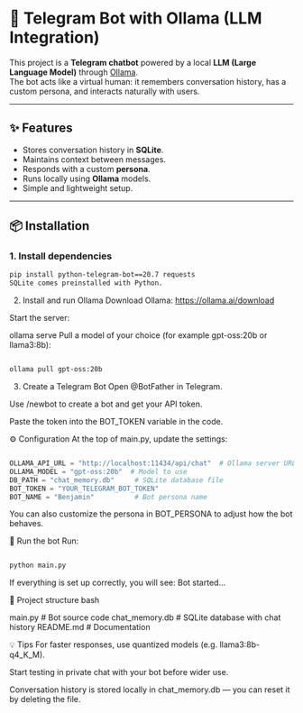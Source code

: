 # 🤖 Telegram Bot with Ollama (LLM Integration)

This project is a **Telegram chatbot** powered by a local **LLM (Large Language Model)** through [Ollama](https://ollama.ai/).  
The bot acts like a virtual human: it remembers conversation history, has a custom persona, and interacts naturally with users.

---

## ✨ Features
- Stores conversation history in **SQLite**.
- Maintains context between messages.
- Responds with a custom **persona**.
- Runs locally using **Ollama** models.
- Simple and lightweight setup.

---

## 📦 Installation

### 1. Install dependencies
```bash
pip install python-telegram-bot==20.7 requests
SQLite comes preinstalled with Python.
```
2. Install and run Ollama
Download Ollama: https://ollama.ai/download

Start the server:

ollama serve
Pull a model of your choice (for example gpt-oss:20b or llama3:8b):

```bash

ollama pull gpt-oss:20b
```
3. Create a Telegram Bot
Open @BotFather in Telegram.

Use /newbot to create a bot and get your API token.

Paste the token into the BOT_TOKEN variable in the code.

⚙️ Configuration
At the top of main.py, update the settings:

```python

OLLAMA_API_URL = "http://localhost:11434/api/chat"  # Ollama server URL
OLLAMA_MODEL = "gpt-oss:20b"  # Model to use
DB_PATH = "chat_memory.db"     # SQLite database file
BOT_TOKEN = "YOUR_TELEGRAM_BOT_TOKEN"
BOT_NAME = "Benjamin"          # Bot persona name

```
You can also customize the persona in BOT_PERSONA to adjust how the bot behaves.

🚀 Run the bot
Run:

```bash

python main.py
```
If everything is set up correctly, you will see:
Bot started...

📂 Project structure
bash

main.py          # Bot source code
chat_memory.db   # SQLite database with chat history
README.md        # Documentation

💡 Tips
For faster responses, use quantized models (e.g. llama3:8b-q4_K_M).

Start testing in private chat with your bot before wider use.

Conversation history is stored locally in chat_memory.db — you can reset it by deleting the file.
